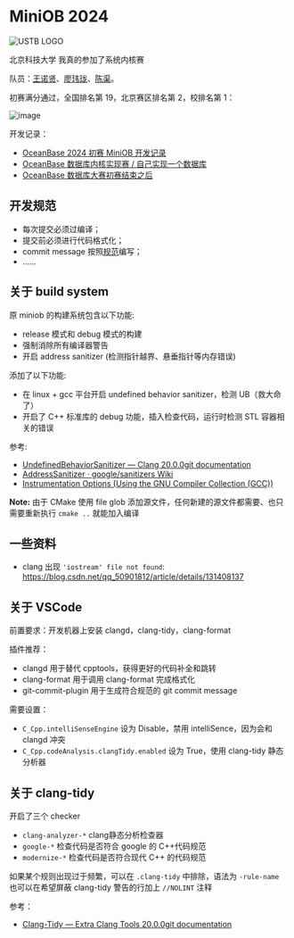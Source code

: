 # MiniOB 2024

![USTB LOGO](https://github.com/user-attachments/assets/72936f72-9dcb-4873-896f-6d731a01eeec)

北京科技大学 我真的参加了系统内核赛

队员：[王诺贤](https://bosswnx.xyz)、[廖玮珑](https://lwl.lol)、[陈渠](https://blog.virtualfuture.top/)。

初赛满分通过，全国排名第 19，北京赛区排名第 2，校排名第 1：

![image](https://github.com/user-attachments/assets/abb3adff-a905-4f54-8025-618011b4e061)

开发记录：

- [OceanBase 2024 初赛 MiniOB 开发记录](https://zhuanlan.zhihu.com/p/5953505884)
- [OceanBase 数据库内核实现赛 / 自己实现一个数据库](https://blog.lwl.lol/posts/2024-oceanbase-database.html)
- [OceanBase 数据库大赛初赛结束之后](https://blog.virtualfuture.top/posts/miniob/)

## 开发规范

- 每次提交必须过编译；
- 提交前必须进行代码格式化；
- commit message 按照[规范](https://zhuanlan.zhihu.com/p/90281637)编写；
- ……

## 关于 build system

原 miniob 的构建系统包含以下功能:

- release 模式和 debug 模式的构建
- 强制消除所有编译器警告
- 开启 address sanitizer (检测指针越界、悬垂指针等内存错误)

添加了以下功能:

- 在 linux + gcc 平台开启 undefined behavior sanitizer，检测 UB（救大命了）
- 开启了 C++ 标准库的 debug 功能，插入检查代码，运行时检测 STL 容器相关的错误

参考:  

- [UndefinedBehaviorSanitizer — Clang 20.0.0git documentation](https://clang.llvm.org/docs/UndefinedBehaviorSanitizer.html)  
- [AddressSanitizer · google/sanitizers Wiki](https://github.com/google/sanitizers/wiki/AddressSanitizer)  
- [Instrumentation Options (Using the GNU Compiler Collection (GCC))](https://gcc.gnu.org/onlinedocs/gcc/Instrumentation-Options.html)

**Note:** 由于 CMake 使用 file glob 添加源文件，任何新建的源文件都需要、也只需要重新执行 `cmake ..` 就能加入编译

## 一些资料

- clang 出现 `'iostream' file not found`: https://blog.csdn.net/qq_50901812/article/details/131408137

## 关于 VSCode 

前置要求：开发机器上安装 clangd，clang-tidy，clang-format

插件推荐：

- clangd 用于替代 cpptools，获得更好的代码补全和跳转
- clang-format 用于调用 clang-format 完成格式化
- git-commit-plugin 用于生成符合规范的 git commit message
   
需要设置：

- `C_Cpp.intelliSenseEngine` 设为 Disable，禁用 intelliSence，因为会和 clangd 冲突
- `C_Cpp.codeAnalysis.clangTidy.enabled` 设为 True，使用 clang-tidy 静态分析器

## 关于 clang-tidy

开启了三个 checker

- `clang-analyzer-*` clang静态分析检查器
- `google-*` 检查代码是否符合 google 的 C++代码规范
- `modernize-*` 检查代码是否符合现代 C++ 的代码规范
   
如果某个规则出现过于频繁，可以在 `.clang-tidy` 中排除，语法为 `-rule-name`  
也可以在希望屏蔽 clang-tidy 警告的行加上 `//NOLINT` 注释

参考：  
- [Clang-Tidy — Extra Clang Tools 20.0.0git documentation](https://clang.llvm.org/extra/clang-tidy/)
